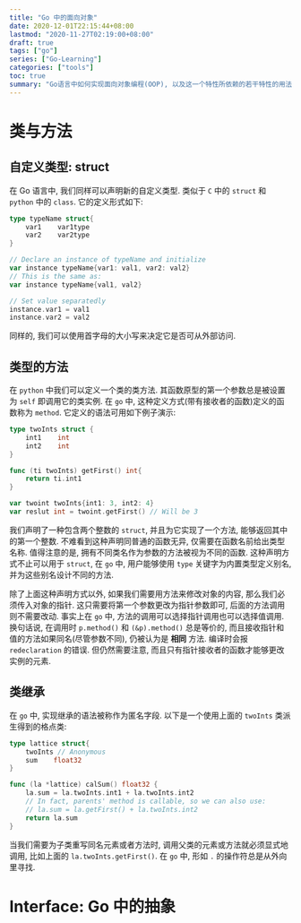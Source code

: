 ```yaml
---
title: "Go 中的面向对象"
date: 2020-12-01T22:15:44+08:00
lastmod: "2020-11-27T02:19:00+08:00"
draft: true
tags: ["go"]
series: ["Go-Learning"]
categories: ["tools"]
toc: true
summary: "Go语言中如何实现面向对象编程(OOP), 以及这一个特性所依赖的若干特性的用法. 主要包括 struct, interface 等"
---
```


# 类与方法

## 自定义类型: struct

在 Go 语言中, 我们同样可以声明新的自定义类型. 类似于 `C` 中的 `struct` 和 `python` 中的 `class`. 它的定义形式如下:

```go
type typeName struct{
    var1    var1type
    var2    var2type
}

// Declare an instance of typeName and initialize
var instance typeName{var1: val1, var2: val2}
// This is the same as:
var instance typeName{val1, val2}

// Set value separatedly
instance.var1 = val1
instance.var2 = val2
```

同样的, 我们可以使用首字母的大小写来决定它是否可从外部访问. 

## 类型的方法

在 `python` 中我们可以定义一个类的类方法. 其函数原型的第一个参数总是被设置为 `self` 即调用它的类实例. 在 `go` 中, 这种定义方式(带有接收者的函数)定义的函数称为 `method`. 它定义的语法可用如下例子演示:

```go
type twoInts struct {
    int1    int
    int2    int
}

func (ti twoInts) getFirst() int{
    return ti.int1
}

var twoint twoInts{int1: 3, int2: 4}
var reslut int = twoint.getFirst() // Will be 3
```

我们声明了一种包含两个整数的 `struct`, 并且为它实现了一个方法, 能够返回其中的第一个整数. 不难看到这种声明同普通的函数无异, 仅需要在函数名前给出类型名称. 值得注意的是, 拥有不同类名作为参数的方法被视为不同的函数. 这种声明方式不止可以用于 `struct`, 在 `go` 中, 用户能够使用 `type` 关键字为内置类型定义别名, 并为这些别名设计不同的方法. 

除了上面这种声明方式以外, 如果我们需要用方法来修改对象的内容, 那么我们必须传入对象的指针. 这只需要将第一个参数更改为指针参数即可, 后面的方法调用则不需要改动. 事实上在 `go` 中, 方法的调用可以选择指针调用也可以选择值调用. 换句话说, 在调用时 `p.method()` 和 `(&p).method()` 总是等价的, 而且接收指针和值的方法如果同名(尽管参数不同), 仍被认为是 **相同** 方法. 编译时会报 `redeclaration` 的错误. 但仍然需要注意, 而且只有指针接收者的函数才能够更改实例的元素.

## 类继承

在 `go` 中, 实现继承的语法被称作为匿名字段. 以下是一个使用上面的 `twoInts` 类派生得到的格点类:

```go
type lattice struct{
    twoInts // Anonymous
    sum    float32
}

func (la *lattice) calSum() float32 {
    la.sum = la.twoInts.int1 + la.twoInts.int2
    // In fact, parents' method is callable, so we can also use:
    // la.sum = la.getFirst() + la.twoInts.int2
    return la.sum
}
```

当我们需要为子类重写同名元素或者方法时, 调用父类的元素或方法就必须显式地调用, 比如上面的 `la.twoInts.getFirst()`. 在 `go` 中, 形如 `.` 的操作符总是从外向里寻找.

# Interface: Go 中的抽象